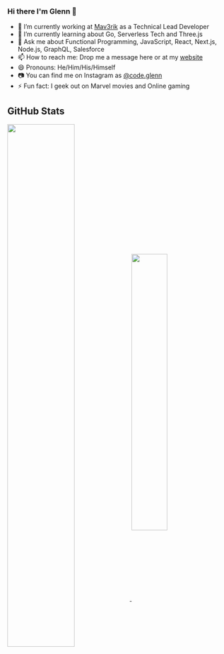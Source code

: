 ### Hi there I'm Glenn 👋

- 🔭 I’m currently working at [Mav3rik](https://mav3rik.com) as a Technical Lead Developer
- 🌱 I’m currently learning about Go, Serverless Tech and Three.js
- 💬 Ask me about Functional Programming, JavaScript, React, Next.js, Node.js, GraphQL, Salesforce
- 📫 How to reach me: Drop me a message here or at my [website](https://www.codeglenn.com)
- 😄 Pronouns: He/Him/His/Himself
- 📷 You can find me on Instagram as [@code.glenn](https://www.instagram.com/code.glenn/)
- ⚡ Fun fact: I geek out on Marvel movies and Online gaming

<!--
**Gurenax/Gurenax** is a ✨ _special_ ✨ repository because its `README.md` (this file) appears on your GitHub profile.

Here are some ideas to get you started:

- 🔭 I’m currently working on ...
- 🌱 I’m currently learning ...
- 👯 I’m looking to collaborate on ...
- 🤔 I’m looking for help with ...
- 💬 Ask me about ...
- 📫 How to reach me: ...
- 😄 Pronouns: ...
- ⚡ Fun fact: ...
-->

## GitHub Stats

<a href="https://codeglenn.com" style="width: 50%; max-width: 50%">
  <img align="center" src="https://github-readme-stats.vercel.app/api?username=Gurenax&show_icons=true&count_private=true&theme=tokyonight&hide_border=true" width="55%"/>
</a>
<a href="https://codeglenn.com" style="width: 50%; max-width: 50%">
  <img align="center" src="https://github-readme-stats.vercel.app/api/top-langs/?username=Gurenax&layout=compact&theme=tokyonight&langs_count=8&hide=abap" width="40%"/>
</a>
